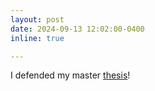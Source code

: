```yaml
---
layout: post
date: 2024-09-13 12:02:00-0400
inline: true

---
```


I defended my master <a href="https://spectrum.library.concordia.ca/id/eprint/994526/">thesis</a>!